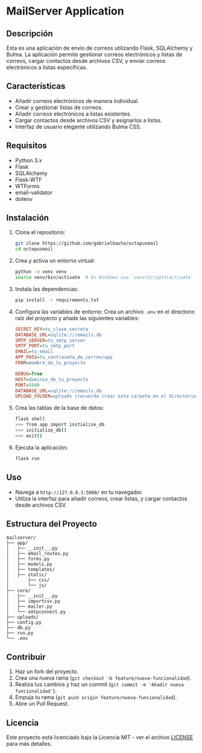 # MailServer Application

## Descripción
Esta es una aplicación de envío de correos utilizando Flask, SQLAlchemy y Bulma. La aplicación permite gestionar correos electrónicos y listas de correos, cargar contactos desde archivos CSV, y enviar correos electrónicos a listas específicas.

## Características
- Añadir correos electrónicos de manera individual.
- Crear y gestionar listas de correos.
- Añadir correos electrónicos a listas existentes.
- Cargar contactos desde archivos CSV y asignarlos a listas.
- Interfaz de usuario elegante utilizando Bulma CSS.

## Requisitos
- Python 3.x
- Flask
- SQLAlchemy
- Flask-WTF
- WTForms
- email-validator
- dotenv

## Instalación
1. Clona el repositorio:
    ```bash
    git clone https://github.com/gabrielbaute/octopusmail
    cd octopusmail
    ```

2. Crea y activa un entorno virtual:
    ```bash
    python -m venv venv
    source venv/bin/activate  # En Windows usa `venv\Scripts\activate`
    ```

3. Instala las dependencias:
    ```bash
    pip install -r requirements.txt
    ```

4. Configura las variables de entorno:
    Crea un archivo `.env` en el directorio raíz del proyecto y añade las siguientes variables:
    ```ini
    SECRET_KEY=tu_clave_secreta
    DATABASE_URL=sqlite:///emails.db
    SMTP_SERVER=tu_smtp_server
    SMTP_PORT=tu_smtp_port
    EMAIL=tu_email
    APP_PASS=tu_contraseña_de_correo/app
    FROM=mombre_de_tu_proyecto
    
    DEBUG=True
    HOST=dominio_de_tu_proyecto
    PORT=5000
    DATABASE_URL=sqlite:///emails.db
    UPLOAD_FOLDER=uploads (recuerda crear esta carpeta en el directorio raíz)
    ```

5. Crea las tablas de la base de datos:
    ```bash
    flask shell
    >>> from app import initialize_db
    >>> initialize_db()
    >>> exit()
    ```

6. Ejecuta la aplicación:
    ```bash
    flask run
    ```

## Uso
- Navega a `http://127.0.0.1:5000/` en tu navegador.
- Utiliza la interfaz para añadir correos, crear listas, y cargar contactos desde archivos CSV.

## Estructura del Proyecto
```
mailserver/
├── app/
│   ├── __init__.py
│   ├── email_routes.py
│   ├── forms.py
│   ├── models.py
│   ├── templates/
│   ├── static/
│       ├── css/
│       └── js/
├── core/
│   ├── __init__.py
│   ├── importcsv.py
│   ├── mailer.py
│   └── smtpconnect.py
├── uploads/
├── config.py
├── db.py
├── run.py
└── .env
```

## Contribuir
1. Haz un fork del proyecto.
2. Crea una nueva rama (`git checkout -b feature/nueva-funcionalidad`).
3. Realiza tus cambios y haz un commit (`git commit -m 'Añadir nueva funcionalidad'`).
4. Empuja tu rama (`git push origin feature/nueva-funcionalidad`).
5. Abre un Pull Request.

## Licencia
Este proyecto está licenciado bajo la Licencia MIT - ver el archivo [LICENSE](LICENSE) para más detalles.